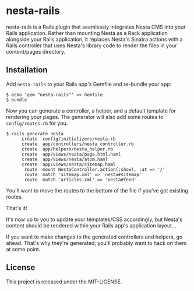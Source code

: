 nesta-rails
===========

nesta-rails is a Rails plugin that seamlessly integrates Nesta CMS into
your Rails application. Rather than mounting Nesta as a Rack application
alongside your Rails application, it replaces Nesta's Sinatra actions
with a Rails controller that uses Nesta's library code to render the
files in your content/pages directory.

Installation
------------

Add `nesta-rails` to your Rails app's Gemfile and re-bundle your app:

    $ echo 'gem "nesta-rails"' >> Gemfile
    $ bundle

Now you can generate a controller, a helper, and a default template for
rendering your pages. The generator will also add some routes to
`config/routes.rb` for you.

    $ rails generate nesta
          create  config/initializers/nesta.rb
          create  app/controllers/nesta_controller.rb
          create  app/helpers/nesta_helper.rb
          create  app/views/nesta/page.html.haml
          create  app/views/nesta/atom.haml
          create  app/views/nesta/sitemap.haml
           route  mount NestaController.action(:show), :at => '/'
           route  match 'sitemap.xml' => 'nesta#sitemap'
           route  match 'articles.xml' => 'nesta#feed'

You'll want to move the routes to the bottom of the file if you've got
existing routes.

That's it!

It's now up to you to update your templates/CSS accordingly, but Nesta's
content should be rendered within your Rails app's application layout...

If you want to make changes to the generated controllers and helpers, go ahead.
That's why they're generated; you'll probably want to hack on them at some
point.

License
-------

This project is released under the MIT-LICENSE.
